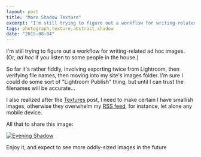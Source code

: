 ```yaml
---
layout: post
title: "More Shadow Texture"
excerpt: "I'm still trying to figure out a workflow for writing-related ad hoc images."
tags: photograph,texture,abstract,shadow
date: "2015-08-04"
---
```


I'm still trying to figure out a workflow for writing-related ad hoc images. (Or, *ad hoc* if you listen to some people in the house.)

So far it's rather fiddly, involving exporting twice from Lightroom, then verifying file names, then moving into my site's images folder. I'm sure I could do some sort of "Lightroom Publish" thing, but until I can trust the filenames will be accurate...

I also realized after the [Textures](/textures-for-fun/) post, I need to make certain I have smallish images, otherwise they overwhelm my [RSS feed](http://barbaratozier.com/feed.xml), for instance, let alone any mobile device.

All that to share this image:

[![Evening Shadow](/images/posts/th/2015-08-04-barbara-tozier-evening-shadow.jpg)](/images/posts/2015-08-04-barbara-tozier-evening-shadow.jpg "Evening Shadow")

Enjoy it, and expect to see more oddly-sized images in the future
